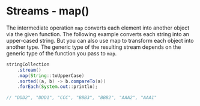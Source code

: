 # Streams - map()

The intermediate operation ```map``` converts each element into another object via the given function. The following example converts each string into an upper-cased string. But you can also use map to transform each object into another type. The generic type of the resulting stream depends on the generic type of the function you pass to ```map```.

```java
stringCollection
    .stream()
    .map(String::toUpperCase)
    .sorted((a, b) -> b.compareTo(a))
    .forEach(System.out::println);

// "DDD2", "DDD1", "CCC", "BBB3", "BBB2", "AAA2", "AAA1"
```